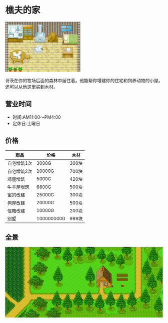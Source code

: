 # 樵夫的家

![樵夫的家](樵夫的家.png)

哥茨在你的牧场后面的森林中居住着。他能帮你增建你的住宅和饲养动物的小屋。还可以从他这里买到木材。

## 营业时间

- 时间:AM11:00～PM4:00
- 定休日:土曜日

## 价格

商品|价格|木材
-|-|-
自宅增筑1次|3000G|300块
自宅增筑2次|10000G|700块 
鸡屋增筑|5000G|420块
牛羊屋增筑|6800G|500块
窗的改建|25000G|300块
狗屋改建|20000G|500块
信箱改建|10000G|200块
别墅|100000000G|999块

## 全景

![山区域1](山区域1.png)
